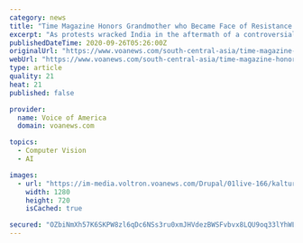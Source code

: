 ```yaml
---
category: news
title: "Time Magazine Honors Grandmother who Became Face of Resistance Against Controversial Indian Citizenship Law"
excerpt: "As protests wracked India in the aftermath of a controversial citizenship law passed last year, a wrinkled 82-year-old grandmother sitting with defiant eyes and prayer beads in her hands became the face of resistance to the legislation."
publishedDateTime: 2020-09-26T05:26:00Z
originalUrl: "https://www.voanews.com/south-central-asia/time-magazine-honors-grandmother-who-became-face-resistance-against"
webUrl: "https://www.voanews.com/south-central-asia/time-magazine-honors-grandmother-who-became-face-resistance-against"
type: article
quality: 21
heat: 21
published: false

provider:
  name: Voice of America
  domain: voanews.com

topics:
  - Computer Vision
  - AI

images:
  - url: "https://im-media.voltron.voanews.com/Drupal/01live-166/kaltura-video-thumbs/1_0/1_0g8kkjo2.jpg"
    width: 1280
    height: 720
    isCached: true

secured: "OZbiNmXh57K6SKPW8zl6qDc6NSs3ru0xmJHVdezBWSFvbvx8LQU9oq33lYhWL9jFl0XTjXnZcn0tl35jtV2BeLAFc8JNzccwWtCGRzx+H+78/BcRHRQCLwfdydv0ZBf6lXZiqfYcuK4CE7u/oi/+AOta3c4lsRCu/F4nV2XFRR+tdB3Jo0eW0oe5Rw1EvgDmMrz0dYQK7QiTMB+8cDiFDFNOLxrDMcrswTgf6JZN1UvNmze90ExW/sKdy0031jsED1TYoWIXiHJdB4CfSCymZdzif/t2NppOHKcEMfy14p8tabRrqGR+okLot4CU3A2F0xB4psuji/JPZGAL8zhcLU1k10WAluwzKgxmhpqdU0g=;7/1hSEWTf2oT29Dnm7G0Ow=="
---
```


